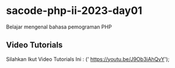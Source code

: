 # sacode-php-ii-2023-day01

Belajar mengenal bahasa pemograman  PHP

## Video Tutorials

Silahkan Ikut Video Tutorials Ini : ('
https://youtu.be/J9Ob3iAhQvY');
